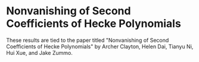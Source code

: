 # Nonvanishing of Second Coefficients of Hecke Polynomials
These results are tied to the paper titled "Nonvanishing of Second Coefficients of Hecke Polynomials" by Archer Clayton, Helen Dai, Tianyu Ni, Hui Xue, and Jake Zummo.
